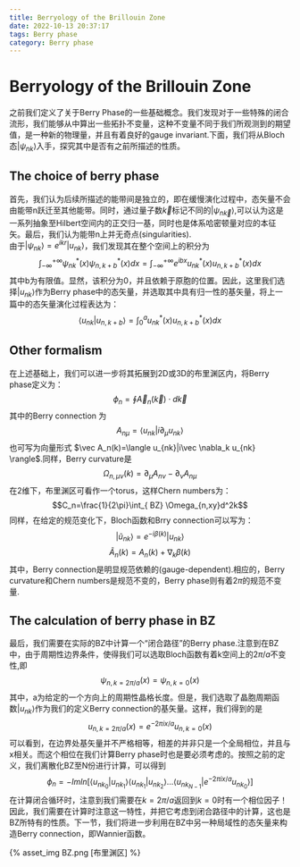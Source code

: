 ```yaml
---
title: Berryology of the Brillouin Zone
date: 2022-10-13 20:37:17
tags: Berry phase
category: Berry phase
---
```


# Berryology of the Brillouin Zone

之前我们定义了关于Berry Phase的一些基础概念。我们发现对于一些特殊的闭合流形，我们能够从中算出一些拓扑不变量，这种不变量不同于我们所观测到的期望值，是一种新的物理量，并且有着良好的gauge invariant.下面，我们将从Bloch态$|\psi_{nk}\rangle$入手，探究其中是否有之前所描述的性质。

## The choice of berry phase

首先，我们认为后续所描述的能带间是独立的，即在缓慢演化过程中，态矢量不会由能带n跃迁至其他能带。同时，通过量子数$\vec k$标记不同的$|\psi_{n\vec k}\rangle$,可以认为这是一系列抽象至Hilbert空间内的正交归一基，同时也是体系哈密顿量对应的本征矢。最后，我们认为能带n上并无奇点(singularities).\
由于$|\psi_{nk}\rangle=e^{ikr}|u_{nk}\rangle$，我们发现其在整个空间上的积分为
$$\int_{-\infty}^{+\infty}\psi_{nk}^*(x)\psi_{n,k+b}^*(x)dx=\int_{-\infty}^{+\infty}e^{ibx}u_{nk}^*(x)u_{n,k+b}^*(x)dx$$
其中b为有限值。显然，该积分为0，并且依赖于原胞的位置。因此，这里我们选择$|u_{nk}\rangle$作为Berry phase中的态矢量，并选取其中具有归一性的基矢量，将上一篇中的态矢量演化过程表达为：
$$\langle u_{nk}|u_{n,k+b}\rangle=\int_{0}^a u_{nk}^*(x)u_{n,k+b}^*(x)dx$$

## Other formalism

在上述基础上，我们可以进一步将其拓展到2D或3D的布里渊区内，将Berry phase定义为：
$$\phi_n=\oint \vec A_n(\vec k) \cdot d\vec{k}$$
其中的Berry connection 为
$$A_{n\mu}=\langle u_{nk}|i\partial_\mu u_{nk} \rangle$$
也可写为向量形式 $\vec A_n(k)=\langle u_{nk}|i\vec \nabla_k u_{nk} \rangle$.同样，Berry curvature是
$$\Omega_{n,\mu \nu}(k) = \partial_\mu A_{n\nu}- \partial_\nu A_{n\mu}$$
在2维下，布里渊区可看作一个torus，这样Chern numbers为：
$$C_n=\frac{1}{2\pi}\int_{ BZ} \Omega_{n,xy}d^2k$$
同样，在给定的规范变化下，Bloch函数和Brry connection可以写为：
$$|\tilde{u}_{nk}\rangle = e^{-i\beta(k)}|u_{nk}\rangle$$
$$\tilde{A}_n(k)=A_n(k)+\nabla_k\beta(k)$$
其中，Berry connection是明显规范依赖的(gauge-dependent).相应的，Berry curvature和Chern numbers是规范不变的，Berry phase则有着$2\pi$的规范不变量.

##  The calculation of berry phase in BZ

最后，我们需要在实际的BZ中计算一个“闭合路径”的Berry phase.注意到在BZ中，由于周期性边界条件，使得我们可以选取Bloch函数有着k空间上的$2\pi/a$不变性,即
$$\psi_{n,k=2\pi/a}(x)=\psi_{n,k=0}(x)$$
其中，a为给定的一个方向上的周期性晶格长度。但是，我们选取了晶胞周期函数$|u_{nk}\rangle$作为我们的定义Berry connection的基矢量。这样，我们得到的是
$$u_{n,k=2\pi/a}(x)=e^{-2\pi ix/a}u_{n,k=0}(x)$$
可以看到，在边界处基矢量并不严格相等，相差的并非只是一个全局相位，并且与x相关。而这个相位在我们计算Berry phase时也是要必须考虑的。按照之前的定义，我们离散化BZ至N份进行计算，可以得到
$$\phi_n=-Imln[\langle u_{nk_0}|u_{nk_1}\rangle\langle u_{nk_1}|u_{nk_2}\rangle...\langle u_{nk_{N-1}}|e^{-2\pi ix/a}u_{nk_0}\rangle]$$
在计算闭合循环时，注意到我们需要在$k=2\pi/a$返回到$k=0$时有一个相位因子！因此，我们需要在计算时注意这一特性，并把它考虑到闭合路径中的计算，这也是BZ所特有的性质。下一节，我们将进一步利用在BZ中另一种局域性的态矢量来构造Berry connection，即Wannier函数。

{% asset_img BZ.png [布里渊区] %}